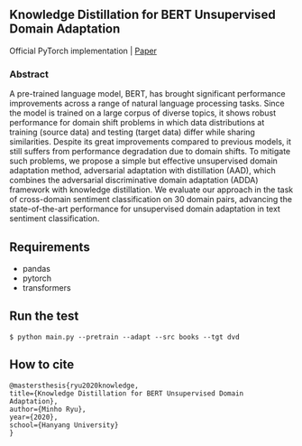 ## Knowledge Distillation for BERT Unsupervised Domain Adaptation

Official PyTorch implementation | [Paper](http://dcollection.hanyang.ac.kr/common/orgView/000000112141)

### Abstract
A pre-trained language model, BERT, has brought significant performance improvements across a range of natural language processing tasks. Since the model is trained on a large corpus of diverse topics, it shows robust performance for domain shift problems in which data distributions at training (source data) and testing (target data) differ while sharing similarities. Despite its great improvements compared to previous models, it still suffers from performance degradation due to domain shifts. To mitigate such problems, we propose a simple but effective unsupervised domain adaptation method, adversarial adaptation with distillation (AAD), which combines the adversarial discriminative domain adaptation (ADDA) framework with knowledge distillation. We evaluate our approach in the task of cross-domain sentiment classification on 30 domain pairs, advancing the state-of-the-art performance for unsupervised domain adaptation in text sentiment classification.

## Requirements
- pandas
- pytorch
- transformers

## Run the test

```
$ python main.py --pretrain --adapt --src books --tgt dvd
```

## How to cite
```
@mastersthesis{ryu2020knowledge,
title={Knowledge Distillation for BERT Unsupervised Domain Adaptation},
author={Minho Ryu},
year={2020},
school={Hanyang University}
}
```
